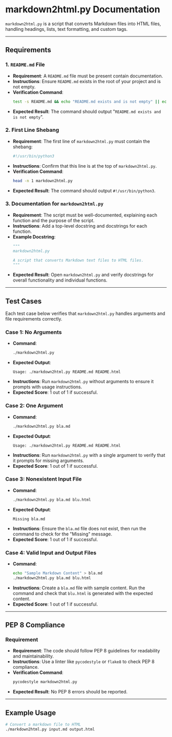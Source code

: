 # markdown2html.py Documentation

`markdown2html.py` is a script that converts Markdown files into HTML files, handling headings, lists, text formatting, and custom tags.

---

## Requirements

### 1. `README.md` File
   - **Requirement**: A `README.md` file must be present contain documentation.
   - **Instructions**: Ensure `README.md` exists in the root of your project and is not empty.
   - **Verification Command**:
     ```bash
     test -s README.md && echo "README.md exists and is not empty" || echo "README.md missing or empty"
     ```
   - **Expected Result**: The command should output "`README.md exists and is not empty`".

### 2. First Line Shebang
   - **Requirement**: The first line of `markdown2html.py` must contain the shebang:
     ```bash
     #!/usr/bin/python3
     ```
   - **Instructions**: Confirm that this line is at the top of `markdown2html.py`.
   - **Verification Command**:
     ```bash
     head -n 1 markdown2html.py
     ```
   - **Expected Result**: The command should output `#!/usr/bin/python3`.

### 3. Documentation for `markdown2html.py`
   - **Requirement**: The script must be well-documented, explaining each function and the purpose of the script.
   - **Instructions**: Add a top-level docstring and docstrings for each function.
   - **Example Docstring**:
     ```python
     """
     markdown2html.py

     A script that converts Markdown text files to HTML files.
     """
     ```
   - **Expected Result**: Open `markdown2html.py` and verify docstrings for overall functionality and individual functions.

---

## Test Cases

Each test case below verifies that `markdown2html.py` handles arguments and file requirements correctly.

### Case 1: No Arguments
   - **Command**:
     ```bash
     ./markdown2html.py
     ```
   - **Expected Output**:
     ```
     Usage: ./markdown2html.py README.md README.html
     ```
   - **Instructions**: Run `markdown2html.py` without arguments to ensure it prompts with usage instructions.
   - **Expected Score**: 1 out of 1 if successful.

### Case 2: One Argument
   - **Command**:
     ```bash
     ./markdown2html.py bla.md
     ```
   - **Expected Output**:
     ```
     Usage: ./markdown2html.py README.md README.html
     ```
   - **Instructions**: Run `markdown2html.py` with a single argument to verify that it prompts for missing arguments.
   - **Expected Score**: 1 out of 1 if successful.

### Case 3: Nonexistent Input File
   - **Command**:
     ```bash
     ./markdown2html.py bla.md blu.html
     ```
   - **Expected Output**:
     ```
     Missing bla.md
     ```
   - **Instructions**: Ensure the `bla.md` file does not exist, then run the command to check for the "Missing" message.
   - **Expected Score**: 1 out of 1 if successful.

### Case 4: Valid Input and Output Files
   - **Command**:
     ```bash
     echo "Sample Markdown Content" > bla.md
     ./markdown2html.py bla.md blu.html
     ```
   - **Instructions**: Create a `bla.md` file with sample content. Run the command and check that `blu.html` is generated with the expected content.
   - **Expected Score**: 1 out of 1 if successful.

---

## PEP 8 Compliance

### Requirement
   - **Requirement**: The code should follow PEP 8 guidelines for readability and maintainability.
   - **Instructions**: Use a linter like `pycodestyle` or `flake8` to check PEP 8 compliance.
   - **Verification Command**:
     ```bash
     pycodestyle markdown2html.py
     ```
   - **Expected Result**: No PEP 8 errors should be reported.

---

## Example Usage

```bash
# Convert a markdown file to HTML
./markdown2html.py input.md output.html
